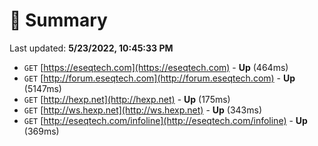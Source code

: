 # 📖 Summary
Last updated: **5/23/2022, 10:45:33 PM**

- `GET` [https://eseqtech.com](https://eseqtech.com) - **Up** (464ms)
- `GET` [http://forum.eseqtech.com](http://forum.eseqtech.com) - **Up** (5147ms)
- `GET` [http://hexp.net](http://hexp.net) - **Up** (175ms)
- `GET` [http://ws.hexp.net](http://ws.hexp.net) - **Up** (343ms)
- `GET` [http://eseqtech.com/infoline](http://eseqtech.com/infoline) - **Up** (369ms)
